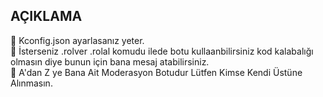 ## AÇIKLAMA
:rainbow:	Kconfig.json ayarlasanız yeter.
<br>
:rainbow:	İsterseniz .rolver .rolal komudu ilede botu kullaanbilirsiniz kod kalabalığı olmasın diye bunun için bana mesaj atabilirsiniz.
<br>
:rainbow:	A'dan Z ye Bana Ait Moderasyon Botudur Lütfen Kimse Kendi Üstüne Alınmasın.
<br>
